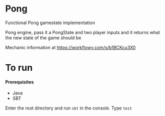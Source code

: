 # Pong
Functional Pong gamestate implementation

Pong engine, pass it a PongState and two player inputs and it returns what the new state of the game should be

Mechanic information at https://workflowy.com/s/b1BCKcu3X0

# To run

#### Prerequisites
 - Java
 - SBT

Enter the root directory and run `sbt` in the console. Type `test`

